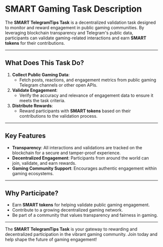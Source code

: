 # SMART Gaming Task Description
The **SMART TelegramTips Task** is a decentralized validation task designed to monitor and reward engagement in public gaming communities. By leveraging blockchain transparency and Telegram's public data, participants can validate gaming-related interactions and earn **SMART tokens** for their contributions.

---
## What Does This Task Do?
1. **Collect Public Gaming Data**:
   - Fetch posts, reactions, and engagement metrics from public gaming Telegram channels or other open APIs.
2. **Validate Engagement**:
   - Verify the accuracy and relevance of engagement data to ensure it meets the task criteria.
3. **Distribute Rewards**:
   - Reward participants with **SMART tokens** based on their contributions to the validation process.
---
## Key Features
- **Transparency**: All interactions and validations are tracked on the blockchain for a secure and tamper-proof experience.
- **Decentralized Engagement**: Participants from around the world can join, validate, and earn rewards.
- **Gaming Community Support**: Encourages authentic engagement within gaming ecosystems.
---
## Why Participate?
- Earn **SMART tokens** for helping validate public gaming engagement.
- Contribute to a growing decentralized gaming network.
- Be part of a community that values transparency and fairness in gaming.
---
The **SMART TelegramTips Task** is your gateway to rewarding and decentralized participation in the vibrant gaming community. Join today and help shape the future of gaming engagement!

